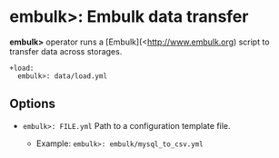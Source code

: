 # embulk>: Embulk data transfer

**embulk>** operator runs a [Embulk](<http://www.embulk.org) script to transfer data across storages.

    +load:
      embulk>: data/load.yml

## Options

* `embulk>: FILE.yml`
  Path to a configuration template file.

  * Example: `embulk>: embulk/mysql_to_csv.yml`



